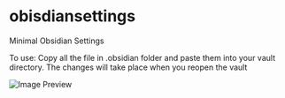 # obisdiansettings
Minimal Obsidian Settings 

To use: Copy all the file in .obsidian folder and paste them into your vault directory.
The changes will take place when you reopen the vault


![Image Preview](https://i.ibb.co/GnPZzY8/Screenshot-2023-04-17-101053.png)
